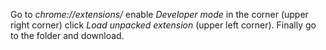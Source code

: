 Go to _chrome://extensions/_ enable _Developer mode_ in the corner (upper right corner) click _Load unpacked extension_ (upper left corner). Finally go to the folder and download.